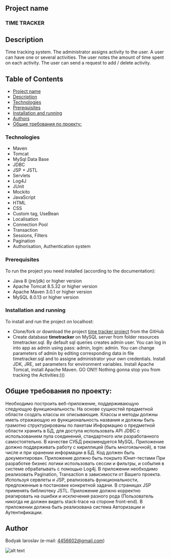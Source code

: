 ## Project name
### TIME TRACKER

## Description
Time tracking system. The administrator assigns activity to the user. A user can have one or several activities.
 The user notes the amount of time spent on each activity. The user can send a request to add / delete activity.

## Table of Contents
* [Project name](#project-name)
* [Description](#description)
* [Technologies](#technologies)
* [Prerequisites](#prerequisites)
* [Installation and running](#installation-and-running)
* [Authors](#author)
* [Общие требования по проекту:](#oбщие-требования-по-проекту:)

### Technologies
* Maven
* Tomcat
* MySql Data Base
* JDBC
* JSP + JSTL
* Servlets
* Log4J
* JUnit
* Mockito
* JavaScript
* HTML
* CSS
* Custom tag, UseBean
* Localisation
* Connection Pool
* Transaction 
* Sessions, Filters
* Pagination
* Authorisation, Authentication system

### Prerequisites
To run the project you need installed (according to the documentation): 
  * Java 8 (jre/jdk) or higher version 
  * Apache Tomcat 8.5.32 or higher version
  * Apache Maven 3.0.1 or higher version
  * MySQL 8.0.13 or higher version
  
### Installation and running
To install and run the project on localhost:
 * Clone/fork or download the project [time tracker project](https://github.com/Ray-ParkerDEV/Servlet_login_origin) from the GitHub 
 * Create database **timetracker** on MySQL server from folder resources timetracker.sql. By default sql queries creates admin user. You can log in into app as admin using pass: admin, login: admin. You can change parameters of admin by editing corresponding data in file timetracker.sql and to assigne administrator your own credentials.
Install JDK, JRE, set parameters for environment variables. Install Apache Tomcat, install Apache Maven. 
GO ON!!! Nothing gonna stop you from tracking the Activities:)))

## Общие требования по проекту:
Необходимо построить веб-приложение, поддерживающую следующую функциональность:
На основе сущностей предметной области создать классы их описывающие.
Классы и методы должны иметь отражающую их функциональность названия и должны быть грамотно структурированы по пакетам
Информацию о предметной области хранить в БД, для доступа использовать API JDBC с использованием пула соединений, стандартного или разработанного самостоятельно. В качестве СУБД рекомендуется MySQL. 
Приложение должно поддерживать работу с кириллицей (быть многоязычной), в том числе и при хранении информации в БД.
Код должен быть документирован.
Приложение должно быть покрыто Юнит-тестами
При разработке бизнес логики использовать сессии и фильтры, и события в системе обрабатывать с помощью Log4j.
В приложении необходимо реализовать Pagination, Transaction в зависимости от Вашего проекта.
Используя сервлеты и JSP, реализовать функциональности, предложенные в постановке конкретной задачи.
    В страницах JSP применять библиотеку JSTL.
Приложение должно корректно реагировать на ошибки и исключения разного рода (Пользователь никогда не должен видеть stack-trace на стороне front-end).
В приложении должна быть реализована система Авторизации и Аутентификации.

## Author
Bodyak Iaroslav (e-mail: [4456602@gmail.com](mailto:4456602@gmail.com))


![alt text](https://github.com/Ray-ParkerDEV/Servlet_login_origin/blob/master/src/main/webapp/images/clock.jpg)



